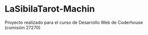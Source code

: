 # LaSibilaTarot-Machin
Proyecto realizado para el curso de Desarrollo Web de Coderhouse (comisión 27270)
